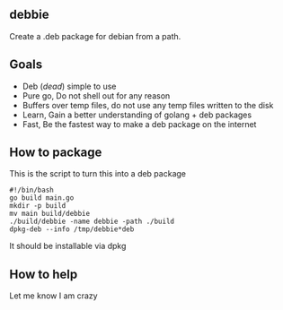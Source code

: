 debbie
--------

Create a .deb package for debian from a path.

Goals
------

* Deb (*dead*) simple to use
* Pure go, Do not shell out for any reason
* Buffers over temp files, do not use any temp files written to the disk
* Learn, Gain a better understanding of golang + deb packages
* Fast, Be the fastest way to make a deb package on the internet

How to package
-----------------

This is the script to turn this into a deb package

	#!/bin/bash
	go build main.go
	mkdir -p build
	mv main build/debbie
	./build/debbie -name debbie -path ./build
	dpkg-deb --info /tmp/debbie*deb
	
It should be installable via dpkg

How to help
--------------

Let me know I am crazy
